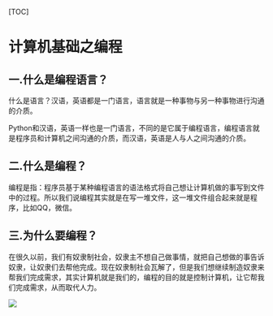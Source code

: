 [TOC]

# 计算机基础之编程

## 一.什么是编程语言？

​		什么是语言？汉语，英语都是一门语言，语言就是一种事物与另一种事物进行沟通的介质。

​		Python和汉语，英语一样也是一门语言，不同的是它属于编程语言，编程语言就是程序员和计算机之间沟通的介质，而汉语，英语是人与人之间沟通的介质。



## 二.什么是编程？

编程是指：程序员基于某种编程语言的语法格式将自己想让计算机做的事写到文件中的过程。所以我们说编程其实就是在写一堆文件，这一堆文件组合起来就是程序，比如QQ，微信。



## 三.为什么要编程？

在很久以前，我们有奴隶制社会，奴隶主不想自己做事情，就把自己想做的事告诉奴隶，让奴隶们去帮他完成。现在奴隶制社会瓦解了，但是我们想继续制造奴隶来帮我们完成需求，其实计算机就是我们的，编程的目的就是控制计算机，让它帮我们完成需求，从而取代人力。

![](https://img2020.cnblogs.com/blog/1972482/202003/1972482-20200315172035362-931712800.png)

